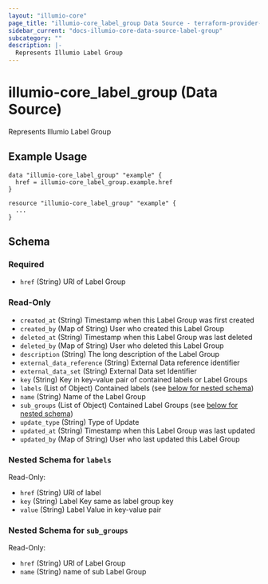 ```yaml
---
layout: "illumio-core"
page_title: "illumio-core_label_group Data Source - terraform-provider-illumio-core"
sidebar_current: "docs-illumio-core-data-source-label-group"
subcategory: ""
description: |-
  Represents Illumio Label Group
---
```


# illumio-core_label_group (Data Source)

Represents Illumio Label Group


Example Usage
------------

```hcl
data "illumio-core_label_group" "example" {
  href = illumio-core_label_group.example.href
}

resource "illumio-core_label_group" "example" {
  ...
}
```

## Schema

### Required

- `href` (String) URI of Label Group

### Read-Only

- `created_at` (String) Timestamp when this Label Group was first created
- `created_by` (Map of String) User who created this Label Group
- `deleted_at` (String) Timestamp when this Label Group was last deleted
- `deleted_by` (Map of String) User who deleted this Label Group
- `description` (String) The long description of the Label Group
- `external_data_reference` (String) External Data reference identifier
- `external_data_set` (String) External Data set Identifier
- `key` (String) Key in key-value pair of contained labels or Label Groups
- `labels` (List of Object) Contained labels (see [below for nested schema](#nestedatt--labels))
- `name` (String) Name of the Label Group
- `sub_groups` (List of Object) Contained Label Groups (see [below for nested schema](#nestedatt--sub_groups))
- `update_type` (String) Type of Update
- `updated_at` (String) Timestamp when this Label Group was last updated
- `updated_by` (Map of String) User who last updated this Label Group

<a id="nestedatt--labels"></a>
### Nested Schema for `labels`

Read-Only:

- `href` (String) URI of label
- `key` (String) Label Key same as label group key
- `value` (String) Label Value in key-value pair


<a id="nestedatt--sub_groups"></a>
### Nested Schema for `sub_groups`

Read-Only:

- `href` (String) URI of Label Group
- `name` (String) name of sub Label Group
